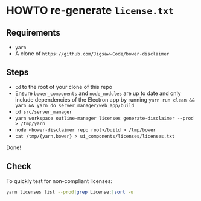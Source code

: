 # HOWTO re-generate `license.txt`

## Requirements

* `yarn`
* A clone of `https://github.com/Jigsaw-Code/bower-disclaimer`

## Steps

* `cd` to the root of your clone of this repo
* Ensure `bower_components` and `node_modules` are up to date and only include dependencies of the Electron app by running `yarn run clean && yarn && yarn do server_manager/web_app/build`
* `cd src/server_manager`
* `yarn workspace outline-manager licenses generate-disclaimer --prod > /tmp/yarn`
* `node <bower-disclaimer repo root>/build > /tmp/bower`
* `cat /tmp/{yarn,bower} > ui_components/licenses/licenses.txt`

Done!

## Check

To quickly test for non-compliant licenses:

```bash
yarn licenses list --prod|grep License:|sort -u
```
